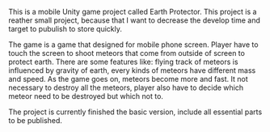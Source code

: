 This is a mobile Unity game project called Earth Protector.
This project is a reather small project, because that I want to decrease the develop time and target to pubulish to store quickly.

The game is a game that designed for mobile phone screen. 
Player have to touch the screen to shoot meteors that come from outside of screen to protect earth.
There are some features like: flying track of meteors is influenced by gravity of earth, every kinds of meteors have different mass and speed.
As the game goes on, meteors become more and fast. It not necessary to destroy all the meteors, 
player  also have to decide which meteor need to be destroyed but which not to.

The project is currently finished the basic version, include all essential parts to be published.
